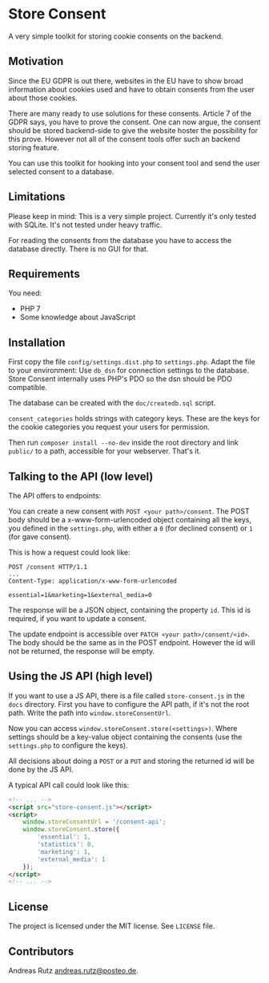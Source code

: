 # Store Consent
A very simple toolkit for storing cookie consents on the backend.

## Motivation
Since the EU GDPR is out there, websites in the EU have to show broad information about cookies
used and have to obtain consents from the user about those cookies.

There are many ready to use solutions for these consents. 
Article 7 of the GDPR says, you have to prove the consent. One can now argue, the consent should be stored
backend-side to give the website hoster the possibility for this prove. However not all of the consent tools
offer such an backend storing feature.

You can use this toolkit for hooking into your consent tool and send the user selected consent to a database.

## Limitations
Please keep in mind: This is a very simple project. Currently it's only tested with SQLite. It's not tested under
heavy traffic.

For reading the consents from the database you have to access the database directly. There is no GUI for that.

## Requirements
You need:
* PHP 7
* Some knowledge about JavaScript

## Installation
First copy the file ``config/settings.dist.php`` to ``settings.php``. Adapt the file to your environment:
Use ``db_dsn`` for connection settings to the database. Store Consent internally uses PHP's PDO so the dsn should
be PDO compatible.

The database can be created with the ``doc/createdb.sql`` script.

``consent_categories`` holds strings with category keys. These are the keys for the cookie categories you request
your users for permission. 

Then run ``composer install --no-dev`` inside the root directory and link ``public/`` to a path, accessible for
your webserver. That's it.

## Talking to the API (low level)
The API offers to endpoints:

You can create a new consent with ``POST <your path>/consent``. The POST body should be a x-www-form-urlencoded
object containing all the keys, you defined in the ``settings.php``, with either a ``0`` (for declined consent)
or ``1`` (for gave consent).

This is how a request could look like:
````
POST /consent HTTP/1.1
...
Content-Type: application/x-www-form-urlencoded

essential=1&marketing=1&external_media=0
````
The response will be a JSON object, containing the property ``id``. This id is required, if you want to update
a consent.

The update endpoint is accessible over ``PATCH <your path>/consent/<id>``. The body should be the same as in the
POST endpoint. However the id will not be returned, the response will be empty.

## Using the JS API (high level)
If you want to use a JS API, there is a file called ``store-consent.js`` in the ``docs`` directory.
First you have to configure the API path, if it's not the root path. Write the path into ``window.storeConsentUrl``.

Now you can access ``window.storeConsent.store(<settings>)``. Where settings should be a key-value object containing
the consents (use the ``settings.php`` to configure the keys).

All decisions about doing a ``POST`` or a ``PUT`` and storing the returned id will be done by the JS API.

A typical API call could look like this:
````html
<!-- ... -->
<script src="store-consent.js"></script>
<script>
    window.storeConsentUrl = '/consent-api';
    window.storeConsent.store({
        'essential': 1,
        'statistics': 0,
        'marketing': 1,
        'external_media': 1
    });
</script>
<!-- ... -->
````

## License
The project is licensed under the MIT license. See ``LICENSE`` file.

## Contributors
Andreas Rutz <andreas.rutz@posteo.de>.